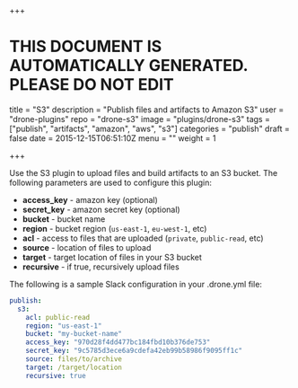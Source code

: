 +++

# THIS DOCUMENT IS AUTOMATICALLY GENERATED. PLEASE DO NOT EDIT

title = "S3"
description = "Publish files and artifacts to Amazon S3"
user = "drone-plugins"
repo = "drone-s3"
image = "plugins/drone-s3"
tags = ["publish", "artifacts", "amazon", "aws", "s3"]
categories = "publish"
draft = false
date = 2015-12-15T06:51:10Z
menu = ""
weight = 1

+++

Use the S3 plugin to upload files and build artifacts to an S3 bucket. The following parameters are used to configure this plugin:

* **access_key** - amazon key (optional)
* **secret_key** - amazon secret key (optional)
* **bucket** - bucket name
* **region** - bucket region (`us-east-1`, `eu-west-1`, etc)
* **acl** - access to files that are uploaded (`private`, `public-read`, etc)
* **source** - location of files to upload
* **target** - target location of files in your S3 bucket
* **recursive** - if true, recursively upload files

The following is a sample Slack configuration in your .drone.yml file:

```yaml
publish:
  s3:
    acl: public-read
    region: "us-east-1"
    bucket: "my-bucket-name"
    access_key: "970d28f4dd477bc184fbd10b376de753"
    secret_key: "9c5785d3ece6a9cdefa42eb99b58986f9095ff1c"
    source: files/to/archive
    target: /target/location
    recursive: true
```
